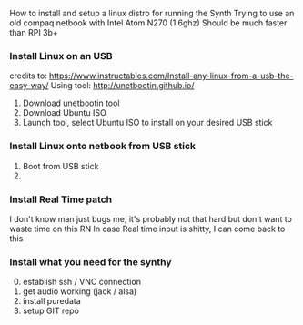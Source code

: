 How to install and setup a linux distro for running the Synth
Trying to use an old compaq netbook with Intel Atom N270 (1.6ghz)
Should be much faster than RPI 3b+


### Install Linux on an USB ###

credits to: https://www.instructables.com/Install-any-linux-from-a-usb-the-easy-way/
Using tool: http://unetbootin.github.io/

1. Download unetbootin tool
2. Download Ubuntu ISO
3. Launch tool, select Ubuntu ISO to install on your desired USB stick


### Install Linux onto netbook from USB stick ###

1. Boot from USB stick
2. 


### Install Real Time patch ###

I don't know man just bugs me, it's probably not that hard but don't want to waste time on this RN
In case Real time input is shitty, I can come back to this


### Install what you need for the synthy ###

0. establish ssh / VNC connection
1. get audio working (jack / alsa)
2. install puredata
3. setup GIT repo


